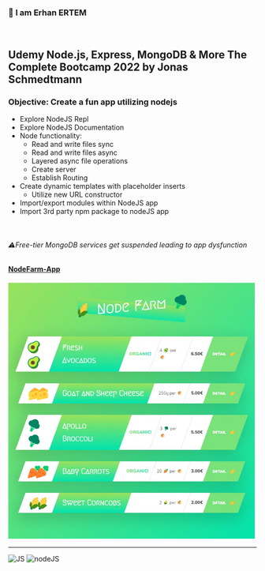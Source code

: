 ### 👋 **I am Erhan ERTEM**

&emsp;

## Udemy Node.js, Express, MongoDB & More The Complete Bootcamp 2022 by Jonas Schmedtmann

### **Objective:** Create a fun app utilizing nodejs

- Explore NodeJS Repl
- Explore NodeJS Documentation
- Node functionality:
  - Read and write files sync
  - Read and write files async
  - Layered async file operations
  - Create server
  - Establish Routing
- Create dynamic templates with placeholder inserts
  - Utilize new URL constructor
- Import/export modules within NodeJS app
- Import 3rd party npm package to nodeJS app

&emsp;
###### ⚠️Free-tier MongoDB services get suspended leading to app dysfunction
#### [NodeFarm-App](https://app-node-farm.onrender.com)

<img src="./screenshot.webp" width="500px"/>

---

![JS](https://img.shields.io/badge/JavaScript-323330?style=square&logo=javascript&logoColor=F7DF1E)
![nodeJS](https://img.shields.io/badge/Node.js-339933?style=square&logo=nodedotjs&logoColor=white)
